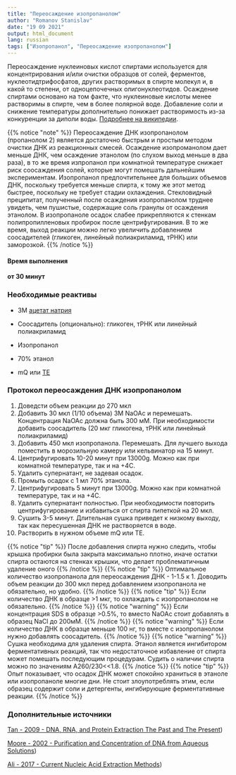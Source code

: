 ```yaml
---
title: "Переосаждение изопропанолом"
author: "Romanov Stanislav"
date: "19 09 2021"
output: html_document
lang: russian
tags: ["Изопропанол", "Переосаждение изопропанолом"]
---
```


Переосаждение нуклеиновых кислот спиртами используется для концентрирования и/или очистки образцов от солей, ферментов, нуклеотидтрифосфатов, других растворимых в спирте молекул и, в какой то степени, от одноцепочечных олигонуклеотидов. Осаждение спиртами основано на том факте, что нуклеиновые кислоты менее растворимы в спирте, чем в более полярной воде. Добавление соли и снижение температуры дополнительно понижает растворимость из-за конкуренции за диполи воды. [Подробнее на википедии](https://en.wikipedia.org/wiki/Ethanol_precipitation).

{{% notice "note" %}}
Переосаждение ДНК изопропанолом (пропанолом 2) является достаточно быстрым и простым методом очистки ДНК из реакционных смесей. Осаждение изопроманолом дает меньше ДНК, чем осаждение этанолом (по слухом выход меньше в два раза), в то же время изпропанол при комнатной температуре снижает риск соосаждения солей, которые могут помешать дальнейшим экспериментам. Изопропанол предпочтительнее для больших объемов ДНК, поскольку требуется меньше спирта, к тому же этот метод быстрее, поскольку не требует стадии охлаждения. Стекловидный преципитат, полученный после осаждения изопропанолом труднее увидеть, чем пушистые, содержащие соль гранулы от осаждения этанолом. В изопропаноле осадок слабее прикрепляются к стенкам полипропилленовых пробирок после центрифугирования. В то же время, выход реакции можно легко увеличить добавлением соосадителей (гликоген, линейный полиакриламид, тРНК) или заморозкой.
{{% /notice %}}

#### Время выполнения

**от 30 минут**

### Необходимые реактивы

-   3M [ацетат натрия](/labreagents/buffers/naoac)

-   Соосадитель (опционально): гликоген, тРНК или линейный полиакриламид

-   Изопропанол

-   70% этанол

-   mQ или [TE](/labreagents/buffers/te)

### Протокол переосаждения ДНК изопропанолом

1.  Доведсти объем реакции до 270 мкл
2.  Добавить 30 мкл (1/10 объема) 3M NaOAc и перемешать. Концентрация NaOAc должна быть 300 мМ. При необходимости добавить соосадитель (20 мкг гликогена, тРНК или линейный полиакриламид)
3.  Добавить 450 мкл изопропанола. Перемешать. Для лучшего выхода поместить в морозильную камеру или кельвинатор на 15 минут.
4.  Центрифугировать 10-20 минут при 13000g. Можно как при комнатной температуре, так и на +4С.
5.  Удалить супернатант, не задевая осадок.
6.  Промыть осадок с 1 мл 70% этанола.
7.  Центрифугировать 5 минут при 13000g. Можно как при комнатной температуре, так и на +4C.
8.  Удалить супернатант полностью. При необходимости повторить центрифугирование и избавиться от спирта пипеткой на 20 мкл.
9.  Сушить 3-5 минут. Длительная сушка приведет к низкому выходу, так как пересушенная ДНК не растворяется в воде.
10. Растворить в нужном объеме mQ или TE.

{{% notice "tip" %}}
После добавления спирта нужно следить, чтобы крышка пробирки была закрыта максимально плотно, иначе остатки спирта остаются на стенках крышки, что делает проблематичным удаление оного
{{% /notice %}}
{{% notice "tip" %}}
Оптимальное количество изопропанола для переосаждения ДНК - 1-1.5 к 1. Доводить объем реакции до 300 мкл перед добавлением изопропанола не обязательно, но удобно.
{{% /notice %}}
{{% notice "tip" %}}
Если количество ДНК в образце >1 мкг, то охлаждать с изопропанолом не обязательно.
{{% /notice %}}
{{% notice "warning" %}}
Если концентрация SDS в образце >0.5%, то вместо NaOAc стоит добавлять в образец NaCl до 200мМ.
{{% /notice %}}
{{% notice "warning" %}}
Если количество ДНК в образце меньше 100 нг, то вместе с изопропанолом нужно добавлять соосадитель.
{{% /notice %}}
{{% notice "warning" %}}
Сушка необходима для удаления спирта. Этанол является ингибитором ферментативных реакций, так что недостаточное избавление от спирта может помешать последующим процедурам. Судить о наличии спирта можно по значениям A260/230<<1.8.
{{% /notice %}}
{{% notice "tip" %}}
Опыт показывает, что осадок ДНК может спокойно храниться в этаноле или изопропаноле многие дни. Не стоит злоупотреблять этим, если образец содержит соли и детергенты, ингибирующие ферментативные реакции.
{{% /notice %}}

### Дополнительные источники

[Tan - 2009 - DNA, RNA, and Protein Extraction The Past and The Present](https://drive.google.com/file/d/1vS2Uh3UGBenvVnbvJ5WO0JpyLG2QK6Ho/view?usp=sharing))

[Moore - 2002 - Purification and Concentration of DNA from Aqueous Solutions](https://drive.google.com/file/d/179bJiAS09cv8iOR7fLNJ28ZjwOp37lB8/view?usp=sharing))

[Ali - 2017 - Current Nucleic Acid Extraction Methods](https://drive.google.com/file/d/1d8JZLxAqVULvH_hOvB0VW0Z4EyJLUVne/view?usp=sharing))
